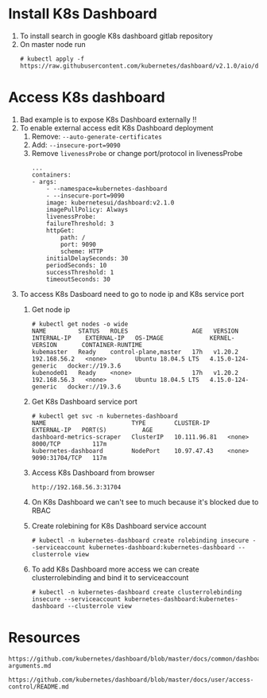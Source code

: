# Install K8s Dashboard

1. To install search in google K8s dashboard gitlab repository
2. On master node run
    ```
    # kubectl apply -f https://raw.githubusercontent.com/kubernetes/dashboard/v2.1.0/aio/deploy/recommended.yaml
    ```
# Access K8s dashboard

1. Bad example is to expose K8s Dashboard externally !!
1. To enable external access edit K8s Dashboard deployment
    1. Remove: `--auto-generate-certificates`
    1. Add: `--insecure-port=9090`
    1. Remove `livenessProbe` or change port/protocol in livenessProbe
        ```
        ...
        containers:
        - args:
            - --namespace=kubernetes-dashboard
            - --insecure-port=9090
            image: kubernetesui/dashboard:v2.1.0
            imagePullPolicy: Always
            livenessProbe:
            failureThreshold: 3
            httpGet:
                path: /
                port: 9090
                scheme: HTTP
            initialDelaySeconds: 30
            periodSeconds: 10
            successThreshold: 1
            timeoutSeconds: 30
        ```
1. To access K8s Dasboard need to go to node ip and K8s service port
    1. Get node ip
        ```
        # kubectl get nodes -o wide
        NAME         STATUS   ROLES                  AGE   VERSION   INTERNAL-IP    EXTERNAL-IP   OS-IMAGE             KERNEL-VERSION       CONTAINER-RUNTIME
        kubemaster   Ready    control-plane,master   17h   v1.20.2   192.168.56.2   <none>        Ubuntu 18.04.5 LTS   4.15.0-124-generic   docker://19.3.6
        kubenode01   Ready    <none>                 17h   v1.20.2   192.168.56.3   <none>        Ubuntu 18.04.5 LTS   4.15.0-124-generic   docker://19.3.6
        ```
    
    1. Get K8s Dashboard service port
        ```
        # kubectl get svc -n kubernetes-dashboard 
        NAME                        TYPE        CLUSTER-IP     EXTERNAL-IP   PORT(S)          AGE
        dashboard-metrics-scraper   ClusterIP   10.111.96.81   <none>        8000/TCP         117m
        kubernetes-dashboard        NodePort    10.97.47.43    <none>        9090:31704/TCP   117m
        ```

    1. Access K8s Dashboard from browser
        ```
        http://192.168.56.3:31704
        ```

    1. On K8s Dashboard we can't see to much because it's blocked due to RBAC

    1. Create rolebining for K8s Dashboard service account
        ```
        # kubectl -n kubernetes-dashboard create rolebinding insecure --serviceaccount kubernetes-dashboard:kubernetes-dashboard --clusterrole view
        ```
    1. To add K8s Dashboard more access we can create clusterrolebinding and bind it to serviceaccount
        ```
        # kubectl -n kubernetes-dashboard create clusterrolebinding insecure --serviceaccount kubernetes-dashboard:kubernetes-dashboard --clusterrole view
        ```

# Resources

    https://github.com/kubernetes/dashboard/blob/master/docs/common/dashboard-arguments.md  

    https://github.com/kubernetes/dashboard/blob/master/docs/user/access-control/README.md
